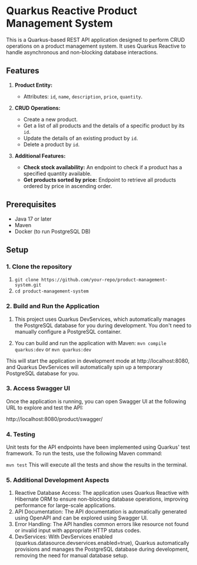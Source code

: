 # Quarkus Reactive Product Management System

This is a Quarkus-based REST API application designed to perform CRUD operations on a product management system. It uses Quarkus Reactive to handle asynchronous and non-blocking database interactions.

## Features

1. **Product Entity:**
   - Attributes: `id`, `name`, `description`, `price`, `quantity`.
   
2. **CRUD Operations:**
   - Create a new product.
   - Get a list of all products and the details of a specific product by its `id`.
   - Update the details of an existing product by `id`.
   - Delete a product by `id`.

3. **Additional Features:**
   - **Check stock availability:** An endpoint to check if a product has a specified quantity available.
   - **Get products sorted by price:** Endpoint to retrieve all products ordered by price in ascending order.

## Prerequisites

- Java 17 or later
- Maven
- Docker (to run PostgreSQL DB)

## Setup

### 1. Clone the repository

1. `git clone https://github.com/your-repo/product-management-system.git`
2. `cd product-management-system`

### 2. Build and Run the Application
1. This project uses Quarkus DevServices, which automatically manages the PostgreSQL database for you during development. You don't need to manually configure a PostgreSQL container.

2. You can build and run the application with Maven:
`mvn compile quarkus:dev` or
`mvn quarkus:dev`

This will start the application in development mode at http://localhost:8080, and Quarkus DevServices will automatically spin up a temporary PostgreSQL database for you.

### 3. Access Swagger UI
Once the application is running, you can open Swagger UI at the following URL to explore and test the API:

http://localhost:8080/product/swagger/

### 4. Testing
Unit tests for the API endpoints have been implemented using Quarkus' test framework. To run the tests, use the following Maven command:

`mvn test`
This will execute all the tests and show the results in the terminal.

### 5. Additional Development Aspects
1. Reactive Database Access: The application uses Quarkus Reactive with Hibernate ORM to ensure non-blocking database operations, improving performance for large-scale applications.
2. API Documentation: The API documentation is automatically generated using OpenAPI and can be explored using Swagger UI.
3. Error Handling: The API handles common errors like resource not found or invalid input with appropriate HTTP status codes.
4. DevServices: With DevServices enabled (quarkus.datasource.devservices.enabled=true), Quarkus automatically provisions and manages the PostgreSQL database during development, removing the need for manual database setup.